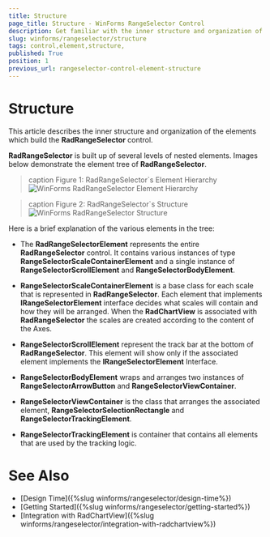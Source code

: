 ```yaml
---
title: Structure
page_title: Structure - WinForms RangeSelector Control
description: Get familiar with the inner structure and organization of the elements which build the WinForms RangeSelector control.
slug: winforms/rangeselector/structure
tags: control,element,structure,
published: True
position: 1
previous_url: rangeselector-control-element-structure
---
```


# Structure

This article describes the inner structure and organization of the elements which build the __RadRangeSelector__ control.

__RadRangeSelector__ is built up of several levels of nested elements.  Images below demonstrate the element tree of __RadRangeSelector__. 

>caption Figure 1: RadRangeSelector`s Element Hierarchy
![WinForms RadRangeSelector Element Hierarchy](images/radrangeselector-structure001.png)

>caption Figure 2: RadRangeSelector`s Structure
![WinForms RadRangeSelector Structure](images/radrangeselector-structure002.png)

Here is a brief explanation of the various elements in the tree:

* The __RadRangeSelectorElement__ represents the entire __RadRangeSelector__ control. It contains various  instances of type __RangeSelectorScaleContainerElement__ and a single instance of __RangeSelectorScrollElement__ and __RangeSelectorBodyElement__.

* __RangeSelectorScaleContainerElement__ is a base class for each scale that is represented in __RadRangeSelector__. Each element that implements __IRangeSelectorElement__ interface decides what scales will contain and how they will be arranged. When the __RadChartView__ is associated with __RadRangeSelector__ the scales are created according to the content of the Axes.

* __RangeSelectorScrollElement__ represent the track bar at the bottom of __RadRangeSelector__. This element will show only if the associated element implements the __IRangeSelectorElement__ Interface.

* __RangeSelectorBodyElement__ wraps and arranges two instances of __RangeSelectorArrowButton__ and __RangeSelectorViewContainer__.

* __RangeSelectorViewContainer__ is the class that arranges the associated element, __RangeSelectorSelectionRectangle__ and __RangeSelectorTrackingElement__.

* __RangeSelectorTrackingElement__ is container that contains all elements that are used by the tracking logic.

# See Also

* [Design Time]({%slug winforms/rangeselector/design-time%})
* [Getting Started]({%slug winforms/rangeselector/getting-started%})
* [Integration with RadChartView]({%slug winforms/rangeselector/integration-with-radchartview%})
